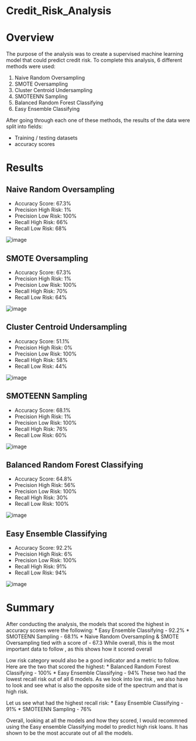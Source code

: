 # Credit_Risk_Analysis

# Overview

  The purpose of the analysis was to create a supervised machine learning model that could predict credit risk. To complete this analysis, 6 different methods were used:
   1. Naive Random Oversampling
   2. SMOTE Oversampling
   3. Cluster Centroid Undersampling
   4. SMOTEENN Sampling
   5. Balanced Random Forest Classifying
   6. Easy Ensemble Classifying
  
  After going through each one of these methods, the results of the data were split into fields:
   - Training / testing datasets
   - accuracy scores
   


# Results

## Naive Random Oversampling
  * Accuracy Score: 67.3%
  * Precision High Risk: 1%
  * Precision Low Risk: 100%
  * Recall High Risk: 66%
  * Recall Low Risk: 68%

![image](https://user-images.githubusercontent.com/94253815/160261037-4d524a80-af29-4966-be6c-944f5e768258.png)



## SMOTE Oversampling
  * Accuracy Score: 67.3%
  * Precision High Risk: 1%
  * Precision Low Risk: 100%
  * Recall High Risk: 70%
  * Recall Low Risk: 64%
  
![image](https://user-images.githubusercontent.com/94253815/160261050-e1efe037-90ea-4191-8181-47ef280bd829.png)



## Cluster Centroid Undersampling
  * Accuracy Score: 51.1%
  * Precision High Risk: 0%
  * Precision Low Risk: 100%
  * Recall High Risk: 58%
  * Recall Low Risk: 44%
  
![image](https://user-images.githubusercontent.com/94253815/160261063-148ae998-3e50-455b-9954-95bb9391efe0.png)
  


## SMOTEENN Sampling
  * Accuracy Score: 68.1%
  * Precision High Risk: 1%
  * Precision Low Risk: 100%
  * Recall High Risk: 76%
  * Recall Low Risk: 60%
  
![image](https://user-images.githubusercontent.com/94253815/160261080-8e5d5c07-651e-4f04-9d0e-7e277e70f733.png)



## Balanced Random Forest Classifying
  * Accuracy Score: 64.8%
  * Precision High Risk: 56%
  * Precision Low Risk: 100%
  * Recall High Risk: 30%
  * Recall Low Risk: 100%
  
![image](https://user-images.githubusercontent.com/94253815/160261151-1a6823a9-816a-446a-ab1a-0d093039c731.png)



## Easy Ensemble Classifying
  * Accuracy Score: 92.2%
  * Precision High Risk: 6%
  * Precision Low Risk: 100%
  * Recall High Risk: 91%
  * Recall Low Risk: 94%
  
![image](https://user-images.githubusercontent.com/94253815/160261230-dacd124c-05f2-4db1-a01e-3c09f15995a2.png)



# Summary
   After conducting the analysis, the models that scored the highest in accuracy scores were the following:
    * Easy Ensemble Classifying - 92.2%
    * SMOTEENN Sampling - 68.1%
    * Naive Random Oversampling & SMOTE Oversampling tied with a score of - 67.3
   While overall, this is the most important data to follow , as this shows how it scored overall
 
   Low risk category would also be a good indicator and a metric to follow. Here are the two that scored the highest:
    * Balanced Random Forest Classifying - 100%
    * Easy Ensemble Classifying - 94%
   These two had the lowest recall risk out of all 6 models. As we look into low risk , we also have to look and see what is also the opposite side of the spectrum and that is high risk. 
   
   Let us see what had the highest recall risk:
    * Easy Ensemble Classifying - 91%
    * SMOTEENN Sampling - 76%
   
   Overall, looking at all the models and how they scored, I would recommned using the Easy ensemble Classifying  model to predict high risk loans.  It has shown to be the most accurate out of all the models.
   
   
  
